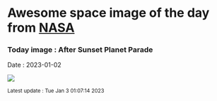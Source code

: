 
# Awesome space image of the day from [NASA](https://api.nasa.gov/)

### Today image : After Sunset Planet Parade
Date : 2023-01-02

![](https://apod.nasa.gov/apod/image/2301/AllPlanets_Tezel_1080_annotated.jpg)

<small>Latest update : Tue Jan  3 01:07:14 2023</small>
        
